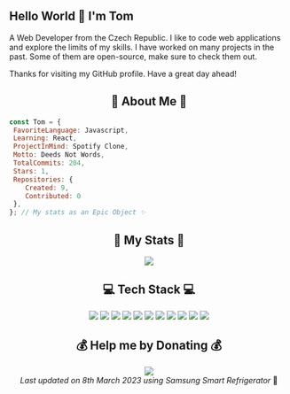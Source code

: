 ## Hello World 👋 I'm Tom
A Web Developer from the Czech Republic. I like to code web applications and explore the limits of my skills. I have worked on many projects in the past. Some of them are open-source, make sure to check them out.  

Thanks for visiting my GitHub profile. Have a great day ahead!

<h2 align="center"> 💫 About Me 💫</h2>

```js
const Tom = {
 FavoriteLanguage: Javascript,
 Learning: React,
 ProjectInMind: Spotify Clone,
 Motto: Deeds Not Words,
 TotalCommits: 204,
 Stars: 1,
 Repositories: {
    Created: 9,
    Contributed: 0
 },
}; // My stats as an Epic Object ✨
```

<h2 align="center"> 🚀 My Stats 🚀</h2>

<div align="center">
<img src="https://github-readme-streak-stats.herokuapp.com/?user=wodosharlatan&theme=dark&hide_border=false">
</div>


<h2 align="center"> 💻 Tech Stack 💻 </h2>

<div align="center">
 <img src="https://img.shields.io/badge/php-%23777BB4.svg?style=plastic&logo=php&logoColor=white">
 <img src="https://img.shields.io/badge/css3-%231572B6.svg?style=plastic&logo=css3&logoColor=white">
 <img src="https://img.shields.io/badge/html5-%23E34F26.svg?style=plastic&logo=html5&logoColor=white">
 <img src="https://img.shields.io/badge/javascript-%23323330.svg?style=plastic&logo=javascript&logoColor=%23F7DF1E">
 <img src="https://img.shields.io/badge/react-%2320232a.svg?style=plastic&logo=react&logoColor=%2361DAFB">
 <img src="https://img.shields.io/badge/c%23-%23239120.svg?style=plastic&logo=c-sharp&logoColor=white">
 <img src="https://img.shields.io/badge/markdown-%23000000.svg?style=plastic&logo=markdown&logoColor=white">
 <img src="https://img.shields.io/badge/netlify-%23000000.svg?style=plastic&logo=netlify&logoColor=#00C7B7">
 <img src="https://img.shields.io/badge/NPM-%23000000.svg?style=plastic&logo=npm&logoColor=white">
 <img src="https://img.shields.io/badge/mysql-%2300f.svg?style=plastic&logo=mysql&logoColor=white">
 <img src="https://img.shields.io/badge/Microsoft%20SQL%20Sever-CC2927?style=plastic&logo=microsoft%20sql%20server&logoColor=white">
</div>



<h2 align="center"> 💰 Help me by Donating 💰 </h2>

<div align="center">
 <a href="https://buymeacoffee.com/bosic">
     <img src="https://img.shields.io/badge/Buy%20Me%20a%20Coffee-ffdd00?style=plastic&logo=buy-me-a-coffee&logoColor=black">
 </a>
</div>

<!-- Last updated on Wed Mar 08 2023 01:35:23 GMT+0000 (Coordinated Universal Time) ;-;-->
<div align="center">
<i>Last updated on 8th March 2023 using Samsung Smart Refrigerator</i> 🧊 
</div>
